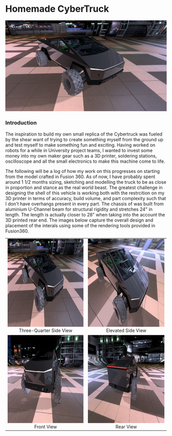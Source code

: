 # Homemade CyberTruck

![CyberTruck Scene 1](https://github.com/SeymurD/homemade-cybertruck/blob/master/media/scenic_cybertruck_1.png)

### Introduction

The inspiration to build my own small replica of the Cybertruck was fueled by the shear want of trying to create something myself from the ground up and test myself to make something fun and exciting. Having worked on robots for a while in University project teams, I wanted to invest some money into my own maker gear such as a 3D printer, soldering stations, oscilloscope and all the small electronics to make this machine come to life.

The following will be a log of how my work on this progresses on starting from the model crafted in Fusion 360. As of now, I have probably spent around 1 1/2 months sizing, sketching and modelling the truck to be as close in proportion and stance as the real world beast. The greatest challenge in designing the shell of this vehicle is working both with the restrcition on my 3D printer in terms of accuracy, build volume, and part complexity such that I don't have overhangs present in every part. The chassis of was built from aluminium U-Channel beam for structural rigidity and stretches 24" in length. The length is actually closer to 28" when taking into the account the 3D printed rear end. The images below capture the overall design and placement of the interals using some of the rendering tools provided in Fusion360.

| | |
|:-------------------------:|:-------------------------:|
|<img width="1604" height="275" alt="cybertruck scene 1" src="https://github.com/SeymurD/homemade-cybertruck/blob/master/media/scenic_cybertruck_1.png">  Three-Quarter Side View |  <img width="1604" height="275" alt="screen shot 2017-08-07 at 12 18 15 pm" src="https://github.com/SeymurD/homemade-cybertruck/blob/master/media/scenic_cybertruck_2.png"> Elevated Side View|
|<img width="1604" height="275" alt="screen shot 2017-08-07 at 12 18 15 pm" src="https://github.com/SeymurD/homemade-cybertruck/blob/master/media/scenic_cybertruck_3.png"> Front View |  <img width="1604" height="275" alt="screen shot 2017-08-07 at 12 18 15 pm" src="https://github.com/SeymurD/homemade-cybertruck/blob/master/media/scenic_cybertruck_4.png"> Rear View|
